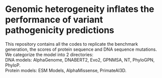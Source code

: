 # Genomic heterogeneity inflates the performance of variant pathogenicity predictions

This repository contains all the codes to replicate the benchmark generation, the scores of protein sequence and DNA sequence mutations. <br>
We categorize the model into 2 directories: <br>
DNA models: AlphaGenome, DNABERT2, Evo2, GPNMSA, NT, PhyloGPN, PhyloP. <br>
Protein models: ESM Models, AlphaMissense, PrimateAI3D. <br>
